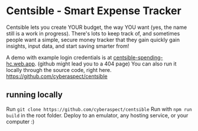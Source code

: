 # Centsible - Smart Expense Tracker

Centsible lets you create YOUR budget, the way YOU want (yes, the name still is a work in progress). There's lots to keep track of, and sometimes people want a simple, secure money tracker that they gain quickly gain insights, input data, and start saving smarter from!

A demo with example login credentials is at [centsible-spending-hc.web.app](https://centsible-spending-hc.web.app/). (github might lead you to a 404 page) You can also run it locally through the source code, right here. https://github.com/cyberaspect/centsible


## running locally
Run `git clone https://github.com/cyberaspect/centsible`
Run with `npm run build` in the root folder.
Deploy to an emulator, any hosting service, or your computer :)
